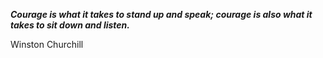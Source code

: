_**Courage is what it takes to stand up and speak; courage is also what it takes to sit down and listen.**_

Winston Churchill